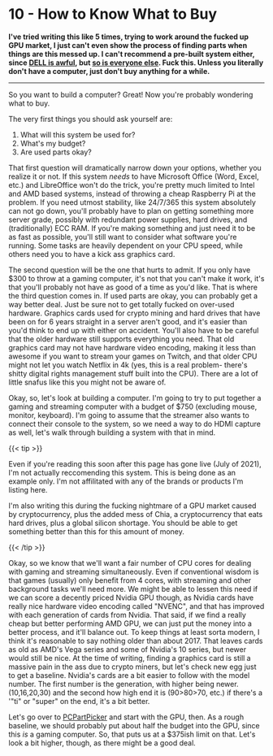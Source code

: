 # 10 - How to Know What to Buy

<script>
    document.getElementById("hardwareMenu").open = true;
</script>
**I've tried writing this like 5 times, trying to work around the fucked up GPU market, I just can't even show the process of finding parts when things are this messed up. I can't recommend a pre-built system either, since [DELL is awful](https://www.youtube.com/watch?v=4DMg6hUudHE), but [so is everyone else](https://www.youtube.com/watch?v=cKxBogvUe_c). Fuck this. Unless you literally don't have a computer, just don't buy anything for a while.**

---

So you want to build a computer? Great! Now you're probably wondering what to buy.

The very first things you should ask yourself are:

1. What will this system be used for?
2. What's my budget?
3. Are used parts okay?

That first question will dramatically narrow down your options, whether you realize it or not. If this system *needs* to have Microsoft Office (Word, Excel, etc.) and LibreOffice won't do the trick, you're pretty much limited to Intel and AMD based systems, instead of throwing a cheap Raspberry Pi at the problem. If you need utmost stability, like 24/7/365 this system absolutely can not go down, you'll probably have to plan on getting something more server grade, possibly with redundant power supplies, hard drives, and (traditionally) ECC RAM. If you're making something and just need it to be as fast as possible, you'll still want to consider what software you're running. Some tasks are heavily dependent on your CPU speed, while others need you to have a kick ass graphics card.

The second question will be the one that hurts to admit. If you only have $300 to throw at a gaming computer, it's not that you can't make it work, it's that you'll probably not have as good of a time as you'd like. That is where the third question comes in. If used parts are okay, you can probably get a way better deal. Just be sure not to get totally fucked on over-used hardware. Graphics cards used for crypto mining and hard drives that have been on for 6 years straight in a server aren't good, and it's easier than you'd think to end up with either on accident. You'll also have to be careful that the older hardware still supports everything you need. That old graphics card may not have hardware video encoding, making it less than awesome if you want to stream your games on Twitch, and that older CPU might not let you watch Netflix in 4k (yes, this is a real problem- there's shitty digital rights management stuff built into the CPU). There are a lot of little snafus like this you might not be aware of.

Okay, so, let's look at building a computer. I'm going to try to put together a gaming and streaming computer with a budget of $750 (excluding mouse, monitor, keyboard). I'm going to assume that the streamer also wants to connect their console to the system, so we need a way to do HDMI capture as well, let's walk through building a system with that in mind.

{{< tip >}}

Even if you're reading this soon after this page has gone live (July of 2021), I'm not actually reccomending this system. This is being done as an example only. I'm not affilitated with any of the brands or products I'm listing here.


I'm also writing this during the fucking nightmare of a GPU market caused by cryptocurrency, plus the added mess of Chia, a cryptocurrency that eats hard drives, plus a global silicon shortage. You should be able to get something better than this for this amount of money.

{{< /tip >}}

Okay, so we know that we'll want a fair number of CPU cores for dealing with gaming and streaming simultaneously. Even if conventional wisdom is that games (usually) only benefit from 4 cores, with streaming and other background tasks we'll need more. We might be able to lessen this need if we can score a decently priced Nvidia GPU though, as Nvidia cards have really nice hardware video encoding called "NVENC", and that has improved with each generation of cards from Nvidia. That said, if we find a really cheap but better performing AMD GPU, we can just put the money into a better process, and it'll balance out. To keep things at least sorta modern, I think it's reasonable to say nothing older than about 2017. That leaves cards as old as AMD's Vega series and some of Nvidia's 10 series, but newer would still be nice. At the time of writing, finding a graphics card is still a massive pain in the ass due to crypto miners, but let's check new egg just to get a baseline. Nvidia's cards are a bit easier to follow with the model number. The first number is the generation, with higher being newer. (10,16,20,30) and the second how high end it is (90>80>70, etc.) if there's a '"ti" or "super" on the end, it's a bit better.

Let's go over to [PCPartPicker](https://pcpartpicker.com) and start with the GPU, then. As a rough baseline, we should probably put about half the budget into the GPU, since this *is* a gaming computer. So, that puts us at a $375ish limit on that. Let's look a bit higher, though, as there might be a good deal. 

